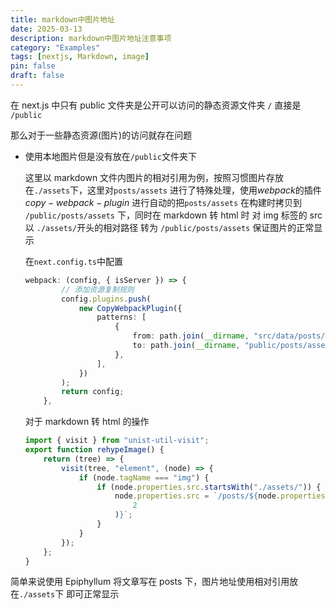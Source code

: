 ```yaml
---
title: markdown中图片地址
date: 2025-03-13
description: markdown中图片地址注意事项
category: "Examples"
tags: [nextjs, Markdown, image]
pin: false
draft: false
---
```


在 next.js 中只有 public 文件夹是公开可以访问的静态资源文件夹 `/` 直接是 `/public`

那么对于一些静态资源(图片)的访问就存在问题

-   使用本地图片但是没有放在`/public`文件夹下

    这里以 markdown 文件内图片的相对引用为例，按照习惯图片存放在`./assets`下，这里对`posts/assets` 进行了特殊处理，使用$webpack$的插件$copy-webpack-plugin$ 进行自动的把`posts/assets` 在构建时拷贝到 `/public/posts/assets` 下，同时在 markdown 转 html 时 对 img 标签的 src 以 `./assets/`开头的相对路径 转为 `/public/posts/assets` 保证图片的正常显示

    在`next.config.ts`中配置

    ```ts
    webpack: (config, { isServer }) => {
            // 添加资源复制规则
            config.plugins.push(
                new CopyWebpackPlugin({
                    patterns: [
                        {
                            from: path.join(__dirname, "src/data/posts/assets"), // 你的原始资源目录
                            to: path.join(__dirname, "public/posts/assets"), // 复制到
                        },
                    ],
                })
            );
            return config;
        },
    ```

    对于 markdown 转 html 的操作

    ```js
    import { visit } from "unist-util-visit";
    export function rehypeImage() {
        return (tree) => {
            visit(tree, "element", (node) => {
                if (node.tagName === "img") {
                    if (node.properties.src.startsWith("./assets/")) {
                        node.properties.src = `/posts/${node.properties.src.slice(
                            2
                        )}`;
                    }
                }
            });
        };
    }
    ```

简单来说使用 Epiphyllum 将文章写在 posts 下，图片地址使用相对引用放在`./assets`下 即可正常显示
